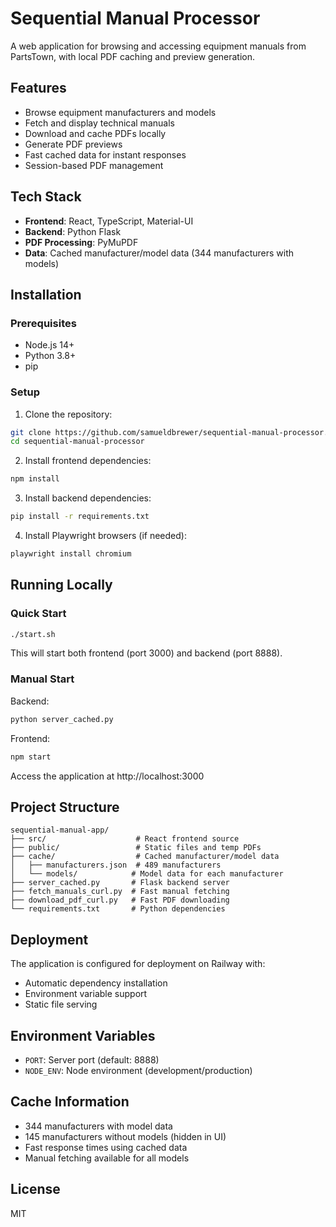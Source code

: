 # Sequential Manual Processor

A web application for browsing and accessing equipment manuals from PartsTown, with local PDF caching and preview generation.

## Features

- Browse equipment manufacturers and models
- Fetch and display technical manuals
- Download and cache PDFs locally
- Generate PDF previews
- Fast cached data for instant responses
- Session-based PDF management

## Tech Stack

- **Frontend**: React, TypeScript, Material-UI
- **Backend**: Python Flask
- **PDF Processing**: PyMuPDF
- **Data**: Cached manufacturer/model data (344 manufacturers with models)

## Installation

### Prerequisites

- Node.js 14+
- Python 3.8+
- pip

### Setup

1. Clone the repository:
```bash
git clone https://github.com/samueldbrewer/sequential-manual-processor.git
cd sequential-manual-processor
```

2. Install frontend dependencies:
```bash
npm install
```

3. Install backend dependencies:
```bash
pip install -r requirements.txt
```

4. Install Playwright browsers (if needed):
```bash
playwright install chromium
```

## Running Locally

### Quick Start
```bash
./start.sh
```

This will start both frontend (port 3000) and backend (port 8888).

### Manual Start

Backend:
```bash
python server_cached.py
```

Frontend:
```bash
npm start
```

Access the application at http://localhost:3000

## Project Structure

```
sequential-manual-app/
├── src/                    # React frontend source
├── public/                 # Static files and temp PDFs
├── cache/                  # Cached manufacturer/model data
│   ├── manufacturers.json  # 489 manufacturers
│   └── models/            # Model data for each manufacturer
├── server_cached.py       # Flask backend server
├── fetch_manuals_curl.py  # Fast manual fetching
├── download_pdf_curl.py   # Fast PDF downloading
└── requirements.txt       # Python dependencies
```

## Deployment

The application is configured for deployment on Railway with:
- Automatic dependency installation
- Environment variable support
- Static file serving

## Environment Variables

- `PORT`: Server port (default: 8888)
- `NODE_ENV`: Node environment (development/production)

## Cache Information

- 344 manufacturers with model data
- 145 manufacturers without models (hidden in UI)
- Fast response times using cached data
- Manual fetching available for all models

## License

MIT